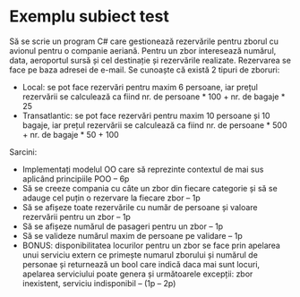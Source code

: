 # Exemplu subiect test

Să se scrie un program C# care gestionează rezervările pentru zborul cu avionul pentru o companie aeriană. Pentru un zbor interesează numărul, data, aeroportul sursă și cel destinație și rezervările realizate. Rezervarea se face pe baza adresei de e-mail. Se cunoaște că există 2 tipuri de zboruri:
*	Local: se pot face rezervări pentru maxim 6 persoane, iar prețul rezervării se calculează ca fiind nr. de persoane * 100 +  nr. de bagaje * 25
*	Transatlantic: se pot face rezervări pentru maxim 10 persoane și 10 bagaje, iar prețul rezervării se calculează ca fiind nr. de persoane * 500 +  nr. de bagaje * 50 + 100	

Sarcini:
*	Implementați modelul OO care să reprezinte contextul de mai sus aplicând principiile POO – 6p 
*	Să se creeze compania cu câte un zbor din fiecare categorie și să se adauge cel puțin o rezervare la fiecare zbor – 1p 
*	Să se afișeze toate rezervările cu număr de persoane și valoare rezervării pentru un zbor – 1p 
*	Să se afișeze numărul de pasageri pentru un zbor – 1p 
*	Să se valideze numărul maxim de persoane pe validare – 1p 
*	BONUS: disponibilitatea locurilor pentru un zbor se face prin apelarea unui serviciu extern ce primește numarul zborului și numărul de personae și returnează un bool care indică daca mai sunt locuri, apelarea serviciului poate genera și următoarele excepții: zbor inexistent, serviciu indisponibil  – (1p – 2p) 
